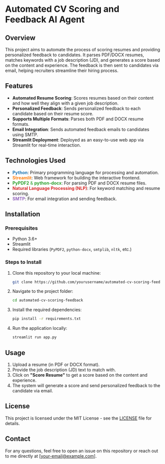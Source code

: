 # Automated CV Scoring and Feedback AI Agent

## Overview
This project aims to automate the process of scoring resumes and providing personalized feedback to candidates. It parses PDF/DOCX resumes, matches keywords with a job description (JD), and generates a score based on the content and experience. The feedback is then sent to candidates via email, helping recruiters streamline their hiring process.

## Features
- **Automated Resume Scoring**: Scores resumes based on their content and how well they align with a given job description.
- **Personalized Feedback**: Sends personalized feedback to each candidate based on their resume score.
- **Supports Multiple Formats**: Parses both PDF and DOCX resume formats.
- **Email Integration**: Sends automated feedback emails to candidates using SMTP.
- **Streamlit Deployment**: Deployed as an easy-to-use web app via Streamlit for real-time interaction.

## Technologies Used
- <span style="color:#1f77b4;">**Python**</span>: Primary programming language for processing and automation.
- <span style="color:#ff7f0e;">**Streamlit**</span>: Web framework for building the interactive frontend.
- <span style="color:#2ca02c;">**PyPDF2** & **python-docx**</span>: For parsing PDF and DOCX resume files.
- <span style="color:#d62728;">**Natural Language Processing (NLP)**</span>: For keyword matching and resume scoring.
- <span style="color:#9467bd;">**SMTP**</span>: For email integration and sending feedback.

## Installation

### Prerequisites
- Python 3.6+
- Streamlit
- Required libraries (`PyPDF2`, `python-docx`, `smtplib`, `nltk`, etc.)

### Steps to Install
1. Clone this repository to your local machine:
    ```bash
    git clone https://github.com/yourusername/automated-cv-scoring-feedback.git
    ```

2. Navigate to the project folder:
    ```bash
    cd automated-cv-scoring-feedback
    ```

3. Install the required dependencies:
    ```bash
    pip install -r requirements.txt
    ```

4. Run the application locally:
    ```bash
    streamlit run app.py
    ```

## Usage

1. Upload a resume (in PDF or DOCX format).
2. Provide the job description (JD) text to match with.
3. Click on **"Score Resume"** to get a score based on the content and experience.
4. The system will generate a score and send personalized feedback to the candidate via email.

## License
This project is licensed under the MIT License - see the [LICENSE](LICENSE) file for details.

## Contact
For any questions, feel free to open an issue on this repository or reach out to me directly at [your-email@example.com].
